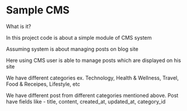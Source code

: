 # Sample CMS

What is it?

In this project code is about a simple module of CMS system

Assuming system is about managing posts on blog site

Here using CMS user is able to manage posts which are displayed on his site

We have different categories ex. Technology, Health & Wellness, Travel, Food & Receipes, Lifestyle, etc

We have different post from different categories mentioned above. Post have fields like - title, content, created_at, updated_at, category_id
